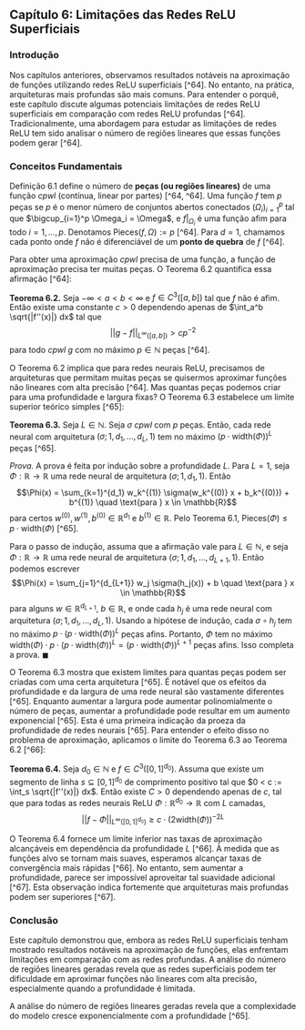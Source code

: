 ## Capítulo 6: Limitações das Redes ReLU Superficiais

### Introdução
Nos capítulos anteriores, observamos resultados notáveis na aproximação de funções utilizando redes ReLU superficiais [^64]. No entanto, na prática, arquiteturas mais profundas são mais comuns. Para entender o porquê, este capítulo discute algumas potenciais limitações de redes ReLU superficiais em comparação com redes ReLU profundas [^64]. Tradicionalmente, uma abordagem para estudar as limitações de redes ReLU tem sido analisar o número de regiões lineares que essas funções podem gerar [^64].

### Conceitos Fundamentais
Definição 6.1 define o número de **peças (ou regiões lineares)** de uma função *cpwl* (contínua, linear por partes) [^64, ^64]. Uma função $f$ tem $p$ peças se $p$ é o menor número de conjuntos abertos conectados $(\Omega_i)_{i=1}^p$ tal que $\bigcup_{i=1}^p \Omega_i = \Omega$, e $f|_{\Omega_i}$ é uma função afim para todo $i = 1, ..., p$. Denotamos Pieces$(f, \Omega) := p$ [^64].  Para $d = 1$, chamamos cada ponto onde $f$ não é diferenciável de um **ponto de quebra** de $f$ [^64].

Para obter uma aproximação *cpwl* precisa de uma função, a função de aproximação precisa ter muitas peças. O Teorema 6.2 quantifica essa afirmação [^64]:

**Teorema 6.2.** Seja $-\infty < a < b < \infty$ e $f \in C^3([a, b])$ tal que $f$ não é afim. Então existe uma constante $c > 0$ dependendo apenas de $\int_a^b \sqrt{|f''(x)|} dx$ tal que
$$||g - f||_{L^\infty([a, b])} > c p^{-2}$$
para todo *cpwl* $g$ com no máximo $p \in \mathbb{N}$ peças [^64].

O Teorema 6.2 implica que para redes neurais ReLU, precisamos de arquiteturas que permitam muitas peças se quisermos aproximar funções não lineares com alta precisão [^64]. Mas quantas peças podemos criar para uma profundidade e largura fixas? O Teorema 6.3 estabelece um limite superior teórico simples [^65]:

**Teorema 6.3.** Seja $L \in \mathbb{N}$. Seja $\sigma$ *cpwl* com $p$ peças. Então, cada rede neural com arquitetura $(\sigma; 1, d_1, ..., d_L, 1)$ tem no máximo $(p \cdot \text{width}(\Phi))^L$ peças [^65].

*Prova.* A prova é feita por indução sobre a profundidade $L$. Para $L = 1$, seja $\Phi: \mathbb{R} \to \mathbb{R}$ uma rede neural de arquitetura $(\sigma; 1, d_1, 1)$. Então
$$\Phi(x) = \sum_{k=1}^{d_1} w_k^{(1)} \sigma(w_k^{(0)} x + b_k^{(0)}) + b^{(1)} \quad \text{para } x \in \mathbb{R}$$
para certos $w^{(0)}, w^{(1)}, b^{(0)} \in \mathbb{R}^{d_1}$ e $b^{(1)} \in \mathbb{R}$. Pelo Teorema 6.1, Pieces$(\Phi) \le p \cdot \text{width}(\Phi)$ [^65].

Para o passo de indução, assuma que a afirmação vale para $L \in \mathbb{N}$, e seja $\Phi: \mathbb{R} \to \mathbb{R}$ uma rede neural de arquitetura $(\sigma; 1, d_1, ..., d_{L+1}, 1)$. Então podemos escrever
$$\Phi(x) = \sum_{j=1}^{d_{L+1}} w_j \sigma(h_j(x)) + b \quad \text{para } x \in \mathbb{R}$$
para alguns $w \in \mathbb{R}^{d_{L+1}}$, $b \in \mathbb{R}$, e onde cada $h_j$ é uma rede neural com arquitetura $(\sigma; 1, d_1, ..., d_L, 1)$. Usando a hipótese de indução, cada $\sigma \circ h_j$ tem no máximo $p \cdot (p \cdot \text{width}(\Phi))^L$ peças afins. Portanto, $\Phi$ tem no máximo width$(\Phi) \cdot p \cdot (p \cdot \text{width}(\Phi))^L = (p \cdot \text{width}(\Phi))^{L+1}$ peças afins. Isso completa a prova. $\blacksquare$

O Teorema 6.3 mostra que existem limites para quantas peças podem ser criadas com uma certa arquitetura [^65]. É notável que os efeitos da profundidade e da largura de uma rede neural são vastamente diferentes [^65]. Enquanto aumentar a largura pode aumentar polinomialmente o número de peças, aumentar a profundidade pode resultar em um aumento exponencial [^65]. Esta é uma primeira indicação da proeza da profundidade de redes neurais [^65]. Para entender o efeito disso no problema de aproximação, aplicamos o limite do Teorema 6.3 ao Teorema 6.2 [^66]:

**Teorema 6.4.** Seja $d_0 \in \mathbb{N}$ e $f \in C^3([0,1]^{d_0})$. Assuma que existe um segmento de linha $s \subseteq [0,1]^{d_0}$ de comprimento positivo tal que $0 < c := \int_s \sqrt{|f''(x)|} dx$. Então existe $C > 0$ dependendo apenas de $c$, tal que para todas as redes neurais ReLU $\Phi: \mathbb{R}^{d_0} \to \mathbb{R}$ com $L$ camadas,
$$||f - \Phi||_{L^\infty([0,1]^{d_0})} \ge c \cdot (2 \text{width}(\Phi))^{-2L}$$

O Teorema 6.4 fornece um limite inferior nas taxas de aproximação alcançáveis em dependência da profundidade $L$ [^66]. À medida que as funções alvo se tornam mais suaves, esperamos alcançar taxas de convergência mais rápidas [^66]. No entanto, sem aumentar a profundidade, parece ser impossível aproveitar tal suavidade adicional [^67]. Esta observação indica fortemente que arquiteturas mais profundas podem ser superiores [^67].

### Conclusão
Este capítulo demonstrou que, embora as redes ReLU superficiais tenham mostrado resultados notáveis na aproximação de funções, elas enfrentam limitações em comparação com as redes profundas. A análise do número de regiões lineares geradas revela que as redes superficiais podem ter dificuldade em aproximar funções não lineares com alta precisão, especialmente quando a profundidade é limitada.

A análise do número de regiões lineares geradas revela que a complexidade do modelo cresce exponencialmente com a profundidade [^65].

<!-- END -->